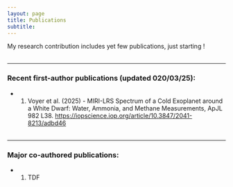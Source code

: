 ```yaml
---
layout: page
title: Publications
subtitle: 
---
```


My research contribution includes yet few publications, just starting !       <br />       <br />


---

### Recent first-author publications (updated 020/03/25):

- 1) Voyer et al. (2025) - MIRI-LRS Spectrum of a Cold Exoplanet around a White Dwarf: Water, Ammonia, and Methane Measurements, ApJL 982 L38. https://iopscience.iop.org/article/10.3847/2041-8213/adbd46  <br />       <br />

---

### Major co-authored publications:

- 1) TDF
